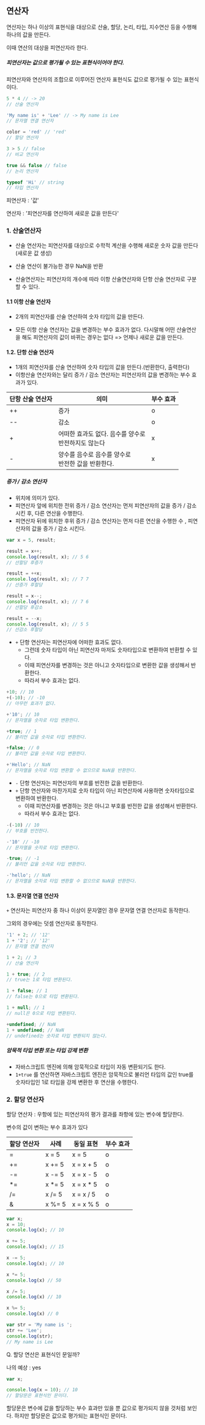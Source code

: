## 연산자

연산자는 하나 이상의 표현식을 대상으로 산술, 할당, 논리, 타입, 지수연산 등을 수행해 하나의 값을 만든다.

이때 연산의 대상을 피연산자라 한다.

##### 피연산자는 값으로 평가될 수 있는 표현식이어야 한다.

피연산자와 연산자의 조합으로 이루어진 연산자 표현식도 값으로 평가될 수 있는 표현식이다.

```js
5 * 4 // -> 20
// 산술 연산자

'My name is' + 'Lee' // -> My name is Lee
// 문자열 연결 연산자

color = 'red' // 'red'
// 할당 연산자

3 > 5 // false
// 비교 연산자

true && false // false
// 논리 연산자

typeof 'Hi' // string
// 타입 연산자
```

피연산자 : '값'

연산자 : '피연산자를 연산하여 새로운 값을 만든다'



### 1. 산술연산자

- 산술 연산자는 피연산자를 대상으로 수학적 계산을 수행해 새로운 숫자 값을 만든다 (새로운 값 생성)

- 산술 연산이 불가능한 경우 NaN을 반환

- 산술연산자는 피연산자의 개수에 따라 이항 산술연산자와 단항 산술 연산자로 구분할 수 있다.



#### 1.1 이항 산술 연산자

- 2개의 피연산자를 산술 연산하여 숫자 타입의 값을 만든다.

- 모든 이항 산술 연산자는 값을 변경하는 부수 효과가 없다. 
  다시말해 어떤 산술연산을 해도 피연산자의 값이 바뀌는 경우는 없다 => 언제나 새로운 값을 만든다.

#### 1.2. 단항 산술 연산자

- 1개의 피연산자를 산술 연산하여 숫자 타입의 값을 만든다.(반환한다, 출력한다)
- 이항산술 연산자와는 달리 증가 / 감소 연산자는 피연산자의 값을 변경하는 부수 효과가 있다.

| 단항 산술 연산자 | 의미                                                      | 부수 효과 |
| ---------------- | --------------------------------------------------------- | --------- |
| ++               | 증가                                                      | o         |
| --               | 감소                                                      | o         |
| +                | 어떠한 효과도 없다. 음수를 양수로 <br />반전하지도 않는다 | x         |
| -                | 양수를 음수로 음수를 양수로<br />반전한 값을 반환한다.    | x         |

##### 증가 / 감소 연산자

- 위치에 의미가 있다.
- 피연산자 앞에 위치한 전위 증가 / 감소 연산자는 먼저 피연산자의 값을 증가 / 감소시킨 후, 다른 연산을 
  수행한다.
- 피연산자 뒤에 위치한 후위 증가 / 감소 연산자는 먼저 다른 연산을 수행한 수 , 피연산자의 값을
  증가 / 감소 시킨다.

```js
var x = 5, result;

result = x++;
console.log(result, x); // 5 6 
// 선할당 후증가

result = ++x;
console.log(result, x); // 7 7
// 선증가 후할당

result = x--;
console.log(result, x); // 7 6
// 선할당 후감소

result = --x;
console.log(result, x); // 5 5
// 선감소 후할당
```

- `+` 단항 연산자는 피연산자에 어떠한 효과도 없다.
  - 그런데 숫자 타입이 아닌 피연산자 마저도 숫자타입으로 변환하여 반환할 수 있다.
  - 이때 피연산자를 변경하는 것은 아니고 숫자타입으로 변환한 값을 생성해서 반환한다.
  - 따라서 부수 효과는 없다.

```js
+10; // 10
+(-10); // -10
// 아무런 효과가 없다.

+'10'; // 10
// 문자열을 숫자로 타입 변환한다.

+true; // 1
// 불리언 값을 숫자로 타입 변환한다.

+false; // 0
// 불리언 값을 숫자로 타입 변환한다.

+'Hello'; // NaN
// 문자열을 숫자로 타입 변환할 수 없으므로 NaN을 반환한다.
```

- `-` 단항 연산자는 피연산자의 부호를 반전한 값을 반환한다.
- `+` 단항 연산자와 마찬가지로 숫자 타입이 아닌 피연산자에 사용하면 숫자타입으로 변환하여 반환한다.
  - 이때 피연산자를 변경하는 것은 아니고 부호를 반전한 값을 생성해서 반환한다. 
  - 따라서 부수 효과는 없다.

```js
-(-10) // 10
// 부호를 반전한다.

-'10' // -10
// 문자열을 숫자로 타입 변환한다.

-true; // -1
// 불리언 값을 숫자로 타입 변환한다.

-'hello'; // NaN
// 문자열을 숫자로 타입 변환할 수 없으므로 NaN을 반환한다.
```



#### 1.3. 문자열 연결 연산자

`+` 연산자는 피연산자 중 하나 이상이 문자열인 경우 문자열 연결 연산자로 동작한다.

그외의 경우에는 덧셈 연산자로 동작한다.

```js
'1' + 2; // '12'
1 + '2'; // '12'
// 문자열 연결 연산자

1 + 2; // 3
// 산술 연산자

1 + true; // 2
// true는 1로 타입 변환된다.

1 + false; // 1
// false는 0으로 타입 변환된다.

1 + null; // 1
// null은 0으로 타입 변환된다.

+undefined; // NaN
1 + undefined; // NaN
// undefined는 숫자로 타입 변환되지 않는다.
```

##### 암묵적 타입 변환 또는 타입 강제 변환

- 자바스크립트 엔진에 의해 암묵적으로 타입이 자동 변환되기도 한다.
- `1+true` 를 연산하면 자바스크립트 엔진은 암묵적으로 불리언 타입의 값인 true를 숫자타입인 1로 타입을 강제 변환한 후 연산을 수행한다.



### 2. 할당 연산자

할당 연산자 : 우항에 있는 피연산자의 평가 결과를 좌항에 있는 변수에 할당한다.

변수의 값이 변하는 부수 효과가 있다

| 할당 연산자 | 사례   | 동일 표현 | 부수 효과 |
| ----------- | ------ | --------- | --------- |
| =           | x = 5  | x = 5     | o         |
| +=          | x += 5 | x = x + 5 | o         |
| -=          | x -= 5 | x = x - 5 | o         |
| *=          | x *= 5 | x = x * 5 | o         |
| /=          | x /= 5 | x = x / 5 | o         |
| &           | x %= 5 | x = x % 5 | o         |

```js
var x;
x = 10;
console.log(x); // 10

x += 5;
console.log(x); // 15

x -= 5;
console.log(x); // 10

x *= 5;
console.log(x) // 50

x /= 5;
console.log(x) // 10

x %= 5;
console.log(x) // 0

var str = 'My name is ';
str += 'Lee';
console.log(str);
// My name is Lee

```

Q. 할당 연산은 표현식인 문일까?

나의 예상 : yes

```js
var x;

console.log(x = 10); // 10
// 할당문은 표현식인 문이다.
```



할당문은 변수에 값을 할당하는 부수 효과만 있을 뿐 값으로 평가되지 않을 것처럼 보인다. 하지만
할당문은 값으로 평가되는 표현식인 문이다.













